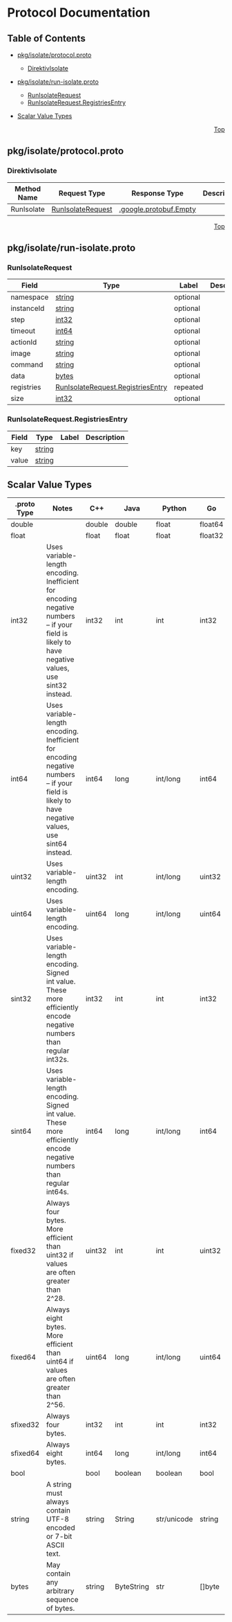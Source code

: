 # Protocol Documentation
<a name="top"></a>

## Table of Contents

- [pkg/isolate/protocol.proto](#pkg/isolate/protocol.proto)
    - [DirektivIsolate](#isolate.DirektivIsolate)
  
- [pkg/isolate/run-isolate.proto](#pkg/isolate/run-isolate.proto)
    - [RunIsolateRequest](#isolate.RunIsolateRequest)
    - [RunIsolateRequest.RegistriesEntry](#isolate.RunIsolateRequest.RegistriesEntry)
  
- [Scalar Value Types](#scalar-value-types)



<a name="pkg/isolate/protocol.proto"></a>
<p align="right"><a href="#top">Top</a></p>

## pkg/isolate/protocol.proto


 

 

 


<a name="isolate.DirektivIsolate"></a>

### DirektivIsolate


| Method Name | Request Type | Response Type | Description |
| ----------- | ------------ | ------------- | ------------|
| RunIsolate | [RunIsolateRequest](#isolate.RunIsolateRequest) | [.google.protobuf.Empty](#google.protobuf.Empty) |  |

 



<a name="pkg/isolate/run-isolate.proto"></a>
<p align="right"><a href="#top">Top</a></p>

## pkg/isolate/run-isolate.proto



<a name="isolate.RunIsolateRequest"></a>

### RunIsolateRequest



| Field | Type | Label | Description |
| ----- | ---- | ----- | ----------- |
| namespace | [string](#string) | optional |  |
| instanceId | [string](#string) | optional |  |
| step | [int32](#int32) | optional |  |
| timeout | [int64](#int64) | optional |  |
| actionId | [string](#string) | optional |  |
| image | [string](#string) | optional |  |
| command | [string](#string) | optional |  |
| data | [bytes](#bytes) | optional |  |
| registries | [RunIsolateRequest.RegistriesEntry](#isolate.RunIsolateRequest.RegistriesEntry) | repeated |  |
| size | [int32](#int32) | optional |  |






<a name="isolate.RunIsolateRequest.RegistriesEntry"></a>

### RunIsolateRequest.RegistriesEntry



| Field | Type | Label | Description |
| ----- | ---- | ----- | ----------- |
| key | [string](#string) |  |  |
| value | [string](#string) |  |  |





 

 

 

 



## Scalar Value Types

| .proto Type | Notes | C++ | Java | Python | Go | C# | PHP | Ruby |
| ----------- | ----- | --- | ---- | ------ | -- | -- | --- | ---- |
| <a name="double" /> double |  | double | double | float | float64 | double | float | Float |
| <a name="float" /> float |  | float | float | float | float32 | float | float | Float |
| <a name="int32" /> int32 | Uses variable-length encoding. Inefficient for encoding negative numbers – if your field is likely to have negative values, use sint32 instead. | int32 | int | int | int32 | int | integer | Bignum or Fixnum (as required) |
| <a name="int64" /> int64 | Uses variable-length encoding. Inefficient for encoding negative numbers – if your field is likely to have negative values, use sint64 instead. | int64 | long | int/long | int64 | long | integer/string | Bignum |
| <a name="uint32" /> uint32 | Uses variable-length encoding. | uint32 | int | int/long | uint32 | uint | integer | Bignum or Fixnum (as required) |
| <a name="uint64" /> uint64 | Uses variable-length encoding. | uint64 | long | int/long | uint64 | ulong | integer/string | Bignum or Fixnum (as required) |
| <a name="sint32" /> sint32 | Uses variable-length encoding. Signed int value. These more efficiently encode negative numbers than regular int32s. | int32 | int | int | int32 | int | integer | Bignum or Fixnum (as required) |
| <a name="sint64" /> sint64 | Uses variable-length encoding. Signed int value. These more efficiently encode negative numbers than regular int64s. | int64 | long | int/long | int64 | long | integer/string | Bignum |
| <a name="fixed32" /> fixed32 | Always four bytes. More efficient than uint32 if values are often greater than 2^28. | uint32 | int | int | uint32 | uint | integer | Bignum or Fixnum (as required) |
| <a name="fixed64" /> fixed64 | Always eight bytes. More efficient than uint64 if values are often greater than 2^56. | uint64 | long | int/long | uint64 | ulong | integer/string | Bignum |
| <a name="sfixed32" /> sfixed32 | Always four bytes. | int32 | int | int | int32 | int | integer | Bignum or Fixnum (as required) |
| <a name="sfixed64" /> sfixed64 | Always eight bytes. | int64 | long | int/long | int64 | long | integer/string | Bignum |
| <a name="bool" /> bool |  | bool | boolean | boolean | bool | bool | boolean | TrueClass/FalseClass |
| <a name="string" /> string | A string must always contain UTF-8 encoded or 7-bit ASCII text. | string | String | str/unicode | string | string | string | String (UTF-8) |
| <a name="bytes" /> bytes | May contain any arbitrary sequence of bytes. | string | ByteString | str | []byte | ByteString | string | String (ASCII-8BIT) |

